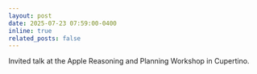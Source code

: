 ```yaml
---
layout: post
date: 2025-07-23 07:59:00-0400
inline: true
related_posts: false
---
```


Invited talk at the Apple Reasoning and Planning Workshop in Cupertino. 